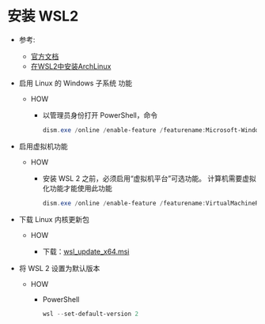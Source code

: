 # 安装 WSL2

* 参考:

  - [官方文档](https://learn.microsoft.com/zh-cn/windows/wsl/install-manual)
  - [在WSL2中安装ArchLinux](https://www.cnblogs.com/vconlln/p/17088916.html)

* 启用 Linux 的 Windows 子系统 功能

  * HOW

    - 以管理员身份打开 PowerShell，命令

      ``` PowerShell
      dism.exe /online /enable-feature /featurename:Microsoft-Windows-Subsystem-Linux /all /norestart
      ```

* 启用虚拟机功能

  * HOW

    - 安装 WSL 2 之前，必须启用“虚拟机平台”可选功能。 计算机需要虚拟化功能才能使用此功能

      ``` PowerShell
      dism.exe /online /enable-feature /featurename:VirtualMachinePlatform /all /norestart
      ```
      
* 下载 Linux 内核更新包

  * HOW

    - 下载：[wsl_update_x64.msi](https://wslstorestorage.blob.core.windows.net/wslblob/wsl_update_x64.msi)

* 将 WSL 2 设置为默认版本

  * HOW
  
    - PowerShell

      ``` PowerShell
      wsl --set-default-version 2
      ```